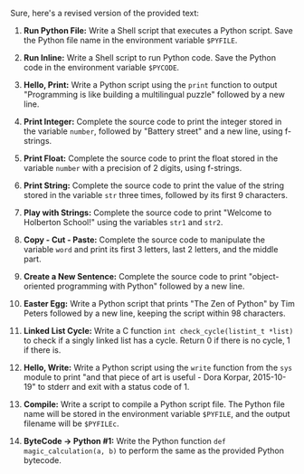Sure, here's a revised version of the provided text:

1. **Run Python File:**
   Write a Shell script that executes a Python script. Save the Python file name in the environment variable `$PYFILE`.

2. **Run Inline:**
   Write a Shell script to run Python code. Save the Python code in the environment variable `$PYCODE`.

3. **Hello, Print:**
   Write a Python script using the `print` function to output "Programming is like building a multilingual puzzle" followed by a new line.

4. **Print Integer:**
   Complete the source code to print the integer stored in the variable `number`, followed by "Battery street" and a new line, using f-strings.

5. **Print Float:**
   Complete the source code to print the float stored in the variable `number` with a precision of 2 digits, using f-strings.

6. **Print String:**
   Complete the source code to print the value of the string stored in the variable `str` three times, followed by its first 9 characters.

7. **Play with Strings:**
   Complete the source code to print "Welcome to Holberton School!" using the variables `str1` and `str2`.

8. **Copy - Cut - Paste:**
   Complete the source code to manipulate the variable `word` and print its first 3 letters, last 2 letters, and the middle part.

9. **Create a New Sentence:**
   Complete the source code to print "object-oriented programming with Python" followed by a new line.

10. **Easter Egg:**
    Write a Python script that prints "The Zen of Python" by Tim Peters followed by a new line, keeping the script within 98 characters.

11. **Linked List Cycle:**
    Write a C function `int check_cycle(listint_t *list)` to check if a singly linked list has a cycle. Return 0 if there is no cycle, 1 if there is.

12. **Hello, Write:**
    Write a Python script using the `write` function from the `sys` module to print "and that piece of art is useful - Dora Korpar, 2015-10-19" to stderr and exit with a status code of 1.

13. **Compile:**
    Write a script to compile a Python script file. The Python file name will be stored in the environment variable `$PYFILE`, and the output filename will be `$PYFILEc`.

14. **ByteCode -> Python #1:**
    Write the Python function `def magic_calculation(a, b)` to perform the same as the provided Python bytecode.
